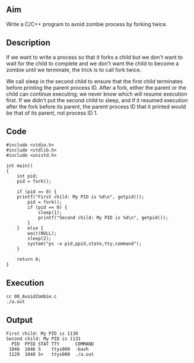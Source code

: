 ## Aim
Write a C/C++ program to avoid zombie process by forking twice.

## Description
If we want to write a process so that it forks a child but we don't want to wait for the child to complete and we don't want the child to become a zombie until we terminate, the trick is to call fork twice.  

We call sleep in the second child to ensure that the first child terminates before printing the parent process ID. After a fork, either the parent or the child can continue executing; we never know which will resume execution first. If we didn't put the second child to sleep, and if it resumed execution after the fork before its parent, the parent process ID that it printed would be that of its parent, not process ID 1.  

## Code
```
#include <stdio.h>
#include <stdlib.h>
#include <unistd.h>

int main()
{
	int pid;
	pid = fork();

	if (pid == 0) {
    printf("First child: My PID is %d\n", getpid());
		pid = fork();
		if (pid == 0) {
			sleep(1);
			printf("Second child: My PID is %d\n", getpid());
		}
	}	else {
		wait(NULL);
		sleep(2);
		system("ps -o pid,ppid,state,tty,command");
	}

	return 0;
}
```

## Execution
```
cc 08_AvoidZombie.c  
./a.out  
```

## Output
```
First child: My PID is 1130
Second child: My PID is 1131
  PID  PPID STAT TTY      COMMAND
 1048  1046 S    ttys000  -bash
 1129  1048 S+   ttys000  ./a.out
```
